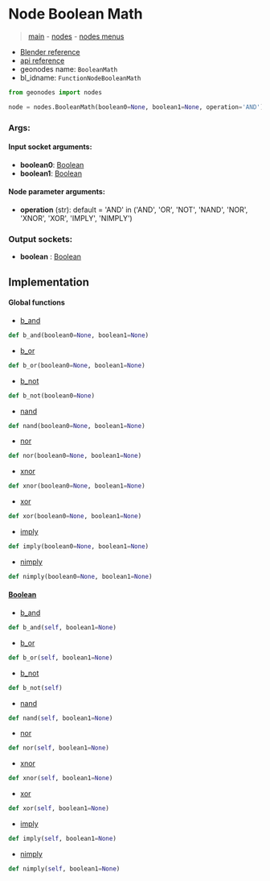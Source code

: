 # Node Boolean Math

> [main](../structure.md) - [nodes](nodes.md) - [nodes menus](nodes_menus.md)

- [Blender reference](https://docs.blender.org/manual/en/latest/modeling/geometry_nodes/utilities/boolean_math.html)
- [api reference](https://docs.blender.org/api/current/bpy.types.FunctionNodeBooleanMath.html)
- geonodes name: `BooleanMath`
- bl_idname: `FunctionNodeBooleanMath`

```python
from geonodes import nodes

node = nodes.BooleanMath(boolean0=None, boolean1=None, operation='AND')
```

### Args:

#### Input socket arguments:

- **boolean0**: [Boolean](Boolean.md)
- **boolean1**: [Boolean](Boolean.md)

#### Node parameter arguments:

- **operation** (str): default = 'AND' in ('AND', 'OR', 'NOT', 'NAND', 'NOR', 'XNOR', 'XOR', 'IMPLY', 'NIMPLY')

### Output sockets:

- **boolean** : [Boolean](Boolean.md)

## Implementation

#### Global functions

 - [b_and](A.md#b_and)
  ```python
  def b_and(boolean0=None, boolean1=None)
  ```

 - [b_or](A.md#b_or)
  ```python
  def b_or(boolean0=None, boolean1=None)
  ```

 - [b_not](A.md#b_not)
  ```python
  def b_not(boolean0=None)
  ```

 - [nand](A.md#nand)
  ```python
  def nand(boolean0=None, boolean1=None)
  ```

 - [nor](A.md#nor)
  ```python
  def nor(boolean0=None, boolean1=None)
  ```

 - [xnor](A.md#xnor)
  ```python
  def xnor(boolean0=None, boolean1=None)
  ```

 - [xor](A.md#xor)
  ```python
  def xor(boolean0=None, boolean1=None)
  ```

 - [imply](A.md#imply)
  ```python
  def imply(boolean0=None, boolean1=None)
  ```

 - [nimply](A.md#nimply)
  ```python
  def nimply(boolean0=None, boolean1=None)
  ```

#### [Boolean](Boolean.md)

 - [b_and](Boolean.md#b_and)
  ```python
  def b_and(self, boolean1=None)
  ```

 - [b_or](Boolean.md#b_or)
  ```python
  def b_or(self, boolean1=None)
  ```

 - [b_not](Boolean.md#b_not)
  ```python
  def b_not(self)
  ```

 - [nand](Boolean.md#nand)
  ```python
  def nand(self, boolean1=None)
  ```

 - [nor](Boolean.md#nor)
  ```python
  def nor(self, boolean1=None)
  ```

 - [xnor](Boolean.md#xnor)
  ```python
  def xnor(self, boolean1=None)
  ```

 - [xor](Boolean.md#xor)
  ```python
  def xor(self, boolean1=None)
  ```

 - [imply](Boolean.md#imply)
  ```python
  def imply(self, boolean1=None)
  ```

 - [nimply](Boolean.md#nimply)
  ```python
  def nimply(self, boolean1=None)
  ```

